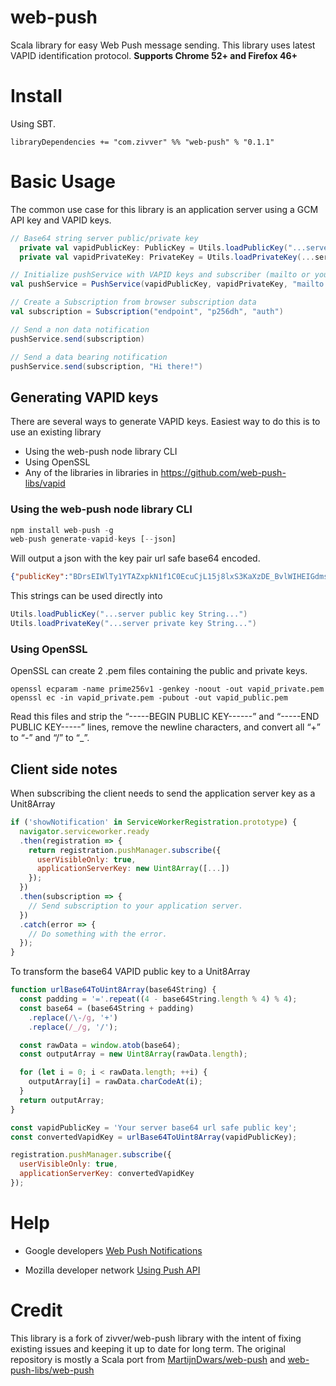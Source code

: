 # web-push

Scala library for easy Web Push message sending. This library uses latest VAPID identification protocol. **Supports Chrome 52+ and Firefox 46+**

# Install

Using SBT.

    libraryDependencies += "com.zivver" %% "web-push" % "0.1.1"

# Basic Usage

The common use case for this library is an application server using
a GCM API key and VAPID keys.

```scala
// Base64 string server public/private key
  private val vapidPublicKey: PublicKey = Utils.loadPublicKey("...server public key...")
  private val vapidPrivateKey: PrivateKey = Utils.loadPrivateKey(...server private key...)

// Initialize pushService with VAPID keys and subscriber (mailto or your application domain)
val pushService = PushService(vapidPublicKey, vapidPrivateKey, "mailto:your-app@example.com")

// Create a Subscription from browser subscription data
val subscription = Subscription("endpoint", "p256dh", "auth")

// Send a non data notification
pushService.send(subscription)

// Send a data bearing notification
pushService.send(subscription, "Hi there!")

```

## Generating VAPID keys

There are several ways to generate VAPID keys. Easiest way to do this is to use an existing library

 * Using the web-push node library CLI
 * Using OpenSSL
 * Any of the libraries in  libraries in https://github.com/web-push-libs/vapid
 
### Using the web-push node library CLI

```javascript
npm install web-push -g
web-push generate-vapid-keys [--json]
```
Will output a json with the key pair url safe base64 encoded.
```json
{"publicKey":"BDrsEIWlTy1YTAZxpkN1f1C0EcuCjL15j8lxS3KaXzDE_BvlWIHEIGdmsP3hfiiG3ldbF89pWEc6foyFxSOe5es","privateKey":"lDLZKT9oZF07KJYWBZU2zlHfszrK4p9tFtxM-ihpVqs"}
```
This strings can be used directly into
```scala
Utils.loadPublicKey("...server public key String...")
Utils.loadPrivateKey("...server private key String...")
```
### Using OpenSSL
OpenSSL can create 2 .pem files containing the public and private keys.
```
openssl ecparam -name prime256v1 -genkey -noout -out vapid_private.pem
openssl ec -in vapid_private.pem -pubout -out vapid_public.pem
```
Read this files and strip the “-----BEGIN PUBLIC KEY------” and “-----END PUBLIC KEY-----” lines, remove the newline characters, and convert all “+” to “-” and “/” to “_”.

## Client side notes

When subscribing the client needs to send the application server key as a Unit8Array

```javascript
if ('showNotification' in ServiceWorkerRegistration.prototype) {
  navigator.serviceworker.ready
  .then(registration => {
    return registration.pushManager.subscribe({
      userVisibleOnly: true,
      applicationServerKey: new Uint8Array([...])
    });
  })
  .then(subscription => {
    // Send subscription to your application server.
  })
  .catch(error => {
    // Do something with the error.
  });
}
```

To transform the base64 VAPID public key to a Unit8Array

```javascript
function urlBase64ToUint8Array(base64String) {
  const padding = '='.repeat((4 - base64String.length % 4) % 4);
  const base64 = (base64String + padding)
    .replace(/\-/g, '+')
    .replace(/_/g, '/');

  const rawData = window.atob(base64);
  const outputArray = new Uint8Array(rawData.length);

  for (let i = 0; i < rawData.length; ++i) {
    outputArray[i] = rawData.charCodeAt(i);
  }
  return outputArray;
}

const vapidPublicKey = 'Your server base64 url safe public key';
const convertedVapidKey = urlBase64ToUint8Array(vapidPublicKey);

registration.pushManager.subscribe({
  userVisibleOnly: true,
  applicationServerKey: convertedVapidKey
});
```

# Help

* Google developers [Web Push Notifications](https://developers.google.com/web/fundamentals/engage-and-retain/push-notifications/)

* Mozilla developer network [Using Push API](https://developer.mozilla.org/en-US/docs/Web/API/Push_API/Using_the_Push_API)

# Credit
This library is a fork of zivver/web-push library with the intent of fixing existing issues and keeping it up to date for long term.
The original repository is mostly a Scala port from [MartijnDwars/web-push](https://github.com/MartijnDwars/web-push) and [web-push-libs/web-push](web-push-libs/web-push)
